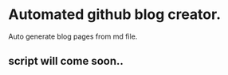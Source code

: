 
# Automated github blog creator.
Auto generate blog pages from md file.

## script will come soon..
